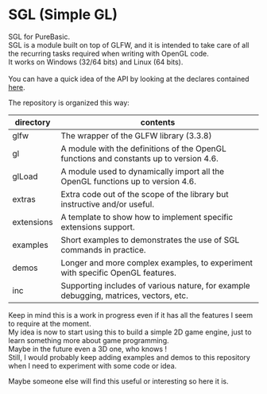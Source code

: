 # SGL (Simple GL)
SGL for PureBasic.<br>
SGL is a module built on top of GLFW, and it is intended to take care of all the recurring tasks required when writing with OpenGL code.<br>
It works on Windows (32/64 bits) and Linux (64 bits).<br>
<br>
You can have a quick idea of the API by looking at the declares contained [here](https://github.com/spettroscopio/SGL/blob/main/sgl.pbi).

The repository is organized this way:

| directory | contents |
| ------ | ------ |
| glfw | The wrapper of the GLFW library (3.3.8)|
| gl | A module with the definitions of the OpenGL functions and constants up to version 4.6. |
| glLoad | A module used to dynamically import all the OpenGL functions up to version 4.6.  |
| extras | Extra code out of the scope of the library but instructive and/or useful. |
| extensions | A template to show how to implement specific extensions support. |
| examples | Short examples to demonstrates the use of SGL commands in practice. |
| demos | Longer and more complex examples, to experiment with specific OpenGL features. |
| inc | Supporting includes of various nature, for example debugging, matrices, vectors, etc. |

Keep in mind this is a work in progress even if it has all the features I seem to require at the moment.<br>
My idea is now to start using this to build a simple 2D game engine, just to learn something more about game programming.<br>
Maybe in the future even a 3D one, who knows !<br>
Still, I would probably keep adding examples and demos to this repository when I need to experiment with some code or idea.<br>

Maybe someone else will find this useful or interesting so here it is.
